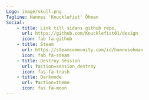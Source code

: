 ```yaml
---
Logo: image/skull.png
Tagline: Hannes 'Knucklefist' Öhman
Social:
    - title: Link till sidans github repo.
      url: https://github.com/Knucklefist01/design
      icon: fab fa-github
    - title: Steam
      url: https://steamcommunity.com/id/hannesohman
      icon: fab fa-steam
    - title: Destroy Session
      url: ?action=session_destroy
      icon: fas fa-trash
    - title: Darkmode
      url: ?action=theme
      icon: fas fa-moon  
---
```

